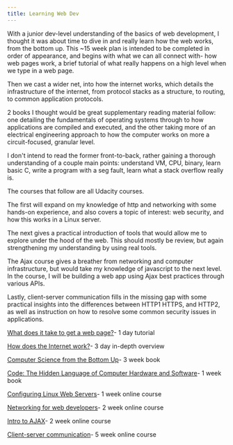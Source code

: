 ```yaml
---
title: Learning Web Dev
---
```


With a junior dev-level understanding of the basics of web development, I thought it was about time to dive in and really learn how the web works, from the bottom up. This ~15 week plan is intended to be completed in order of appearance, and begins with what we can all connect with- how web pages work, a brief tutorial of what really happens on a high level when we type in a web page.

Then we cast a wider net, into how the internet works, which details the infrastructure of the internet, from protocol stacks as a structure, to routing, to common application protocols.

2 books I thought would be great supplementary reading material follow: one detailing the fundamentals of operating systems through to how applications are compiled and executed, and the other taking more of an electrical engineering approach to how the computer works on more a circuit-focused, granular level.

I don't intend to read the former front-to-back, rather gaining a thorough understanding of a couple main points: understand VM, CPU, binary, learn basic C, write a program with a seg fault, learn what a stack overflow really is.

The courses that follow are all Udacity courses.

The first will expand on my knowledge of http and networking with some hands-on experience, and also covers a topic of interest: web security, and how this works in a Linux server.

The next gives a practical introduction of tools that would allow me to explore under the hood of the web. This should mostly be review, but again strengthening my understanding by using real tools.

The Ajax course gives a breather from networking and computer infrastructure, but would take my knowledge of javascript to the next level. In the course, I will be building a web app using Ajax best practices through various APIs.

Lastly, client-server communication fills in the missing gap with some practical insights into the differences between HTTP1 HTTPS, and HTTP2, as well as instruction on how to resolve some common security issues in applications.

[What does it take to get a web page?](http://www.cs.bu.edu/~best/courses/cs109/modules/getwebpage/)- 1 day tutorial

[How does the Internet work?](https://web.stanford.edu/class/msande91si/www-spr04/readings/week1/InternetWhitepaper.htm)- 3 day in-depth overview

[Computer Science from the Bottom Up](http://feederio.com/files/book/14825303521699_27b3feca45ef47b0b77c9aa0a1565b0a.pdf)- 3 week book

[Code: The Hidden Language of Computer Hardware and Software](https://bobcarp.files.wordpress.com/2014/07/code-charles-petzold.pdf)- 1 week book

[Configuring Linux Web Servers](https://www.udacity.com/course/configuring-linux-web-servers--ud299)- 1 week online course

[Networking for web developers](https://www.udacity.com/course/networking-for-web-developers--ud256)- 2 week online course

[Intro to AJAX](https://www.udacity.com/course/intro-to-ajax--ud110)- 2 week online course

[Client-server communication](https://www.udacity.com/course/client-server-communication--ud897)- 5 week online course

